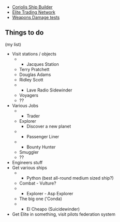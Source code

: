 - [Coriolis Ship Builder](https://coriolis.edcd.io)
- [Elite Trading Network](http://etn.io/)
- [Weapons Damage tests](https://forums.frontier.co.uk/showthread.php?t=140240)

## Things to do
(my list)

- Visit stations / objects
  - * Jacques Station
  - Terry Pratchett
  - Douglas Adams
  - Ridley Scott
  - * Lave Radio Sidewinder
  - Voyagers
  - ??
- Various Jobs
  - * Trader
  - Explorer
    - Discover a new planet
  - * Passenger Liner
  - * Bounty Hunter
  - Smuggler
  - ??
- Engineers stuff
- Get various ships
  - * Python (best all-round medium sized ship?)
  - Combat - Vulture?
  - * Explorer - Asp Explorer
  - The big one ('Conda)
  - * El Cheapo (Suicidewinder)
- Get Elite in something, visit pilots federation system
